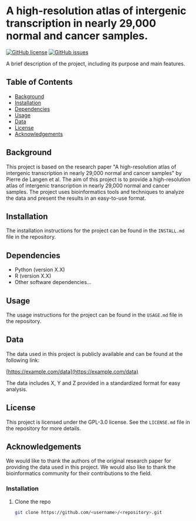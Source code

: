# A high-resolution atlas of intergenic transcription in nearly 29,000 normal and cancer samples.

[![GitHub license](https://img.shields.io/badge/license-MIT-blue.svg)](https://github.com/<username>/<repository>/blob/main/LICENSE)
[![GitHub issues](https://img.shields.io/github/issues/<username>/<repository>)](https://github.com/<username>/<repository>/issues)

A brief description of the project, including its purpose and main features.

## Table of Contents

- [Background](#background)
- [Installation](#installation)
- [Dependencies](#dependencies)
- [Usage](#usage)
- [Data](#data)
- [License](#license)
- [Acknowledgements](#acknowledgements)

## Background

This project is based on the research paper "A high-resolution atlas of intergenic transcription in nearly 29,000 normal and cancer samples" by Pierre de Langen et al. The aim of this project is to provide a high-resolution atlas of intergenic transcription in nearly 29,000 normal and cancer samples. The project uses bioinformatics tools and techniques to analyze the data and present the results in an easy-to-use format.

## Installation

The installation instructions for the project can be found in the `INSTALL.md` file in the repository.

## Dependencies

- Python (version X.X)
- R (version X.X)
- Other software dependencies...

## Usage

The usage instructions for the project can be found in the `USAGE.md` file in the repository.

## Data

The data used in this project is publicly available and can be found at the following link:

[https://example.com/data](https://example.com/data)

The data includes X, Y and Z  provided in a standardized format for easy analysis.

## License

This project is licensed under the GPL-3.0 license. See the `LICENSE.md` file in the repository for more details.

## Acknowledgements

We would like to thank the authors of the original research paper for providing the data used in this project. We would also like to thank the bioinformatics community for their contributions to the field.



### Installation

1. Clone the repo
   ```sh
   git clone https://github.com/<username>/<repository>.git
